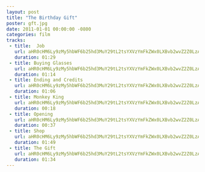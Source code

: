 ```yaml
---
layout: post
title: "The Birthday Gift"
poster: gft.jpg
date: 2011-01-01 00:00:00 -0800
categories: film
tracks:
 - title:  Job
   url: aHR0cHM6Ly9zMy5hbWF6b25hd3MuY29tL2tsYXVzYmFkZWx0LXBvb2wvZ2Z0LzAxIEpvYi5tcDM=
   duration: 01:29
 - title: Buying Glasses
   url: aHR0cHM6Ly9zMy5hbWF6b25hd3MuY29tL2tsYXVzYmFkZWx0LXBvb2wvZ2Z0LzAyIEJ1eWluZyBHbGFzc2VzLm1wMw==
   duration: 01:14
 - title: Ending and Credits
   url: aHR0cHM6Ly9zMy5hbWF6b25hd3MuY29tL2tsYXVzYmFkZWx0LXBvb2wvZ2Z0LzAzIEVuZGluZyBhbmQgQ3JlZGl0cy5tcDM=
   duration: 01:06
 - title: Monkey King
   url: aHR0cHM6Ly9zMy5hbWF6b25hd3MuY29tL2tsYXVzYmFkZWx0LXBvb2wvZ2Z0LzA0IE1vbmtleSBLaW5nLm1wMw==
   duration: 00:18
 - title: Opening
   url: aHR0cHM6Ly9zMy5hbWF6b25hd3MuY29tL2tsYXVzYmFkZWx0LXBvb2wvZ2Z0LzA1IE9wZW5pbmcubXAz
   duration: 00:37
 - title: Shop
   url: aHR0cHM6Ly9zMy5hbWF6b25hd3MuY29tL2tsYXVzYmFkZWx0LXBvb2wvZ2Z0LzA2IFNob3AubXAz
   duration: 01:49
 - title: The Gift
   url: aHR0cHM6Ly9zMy5hbWF6b25hd3MuY29tL2tsYXVzYmFkZWx0LXBvb2wvZ2Z0LzA3IFRoZSBHaWZ0Lm1wMw==
   duration: 01:34
---
```

